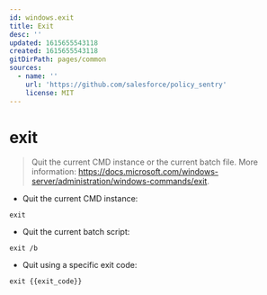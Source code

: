 ```yaml
---
id: windows.exit
title: Exit
desc: ''
updated: 1615655543118
created: 1615655543118
gitDirPath: pages/common
sources:
  - name: ''
    url: 'https://github.com/salesforce/policy_sentry'
    license: MIT
---
```

# exit

> Quit the current CMD instance or the current batch file.
> More information: <https://docs.microsoft.com/windows-server/administration/windows-commands/exit>.

- Quit the current CMD instance:

`exit`

- Quit the current batch script:

`exit /b`

- Quit using a specific exit code:

`exit {{exit_code}}`

